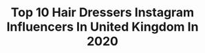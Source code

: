 ---
title: Top 10 Hair Dressers Instagram Influencers In United Kingdom In 2020
description: >-
  Find top hair dressers Instagram influencers in United Kingdom in 2020. Most popular hashtags: #hair #hairdressers #hairdresser #love.
platform: Instagram
hits: 41
text_top: See the top-rated Instagram profiles on inBeat.
text_bottom: Our database aggregates 41 Instagram influencers like this in United Kingdom for you to connect with.
profiles:
  - username: "linocarbosiero"
    fullname: >-
      Lino Carbosiero MBE
    bio: >-
      Awarded MBE by her Majesty the Queen for services to Hairdressing in 2014. TikTok @linocarbosiero Lino and the Snipettes dance troop🕺🏻💃😂
    location: "United Kingdom"
    followers: 17007
    engagement: 264
    commentsToLikes: 0.098020
    id: ck5q149qs97be0i11ksuwxgox
    verified: true
    hashtags: "#masks, #visors, #danielgalvin, #dance"
  - username: "_.patricia.t._"
    fullname: >-
      Patricia Tavares
    bio: >-
      La vie d’une coiffeuse à Londres 🇵🇹🇫🇷 Portugaise & Française • Hair | lifestyle • 📍London, UK My looks ⬇️
    location: "United Kingdom"
    followers: 2945
    engagement: 528
    commentsToLikes: 0.060086
    id: ck9wdn1o4gfa70j78zqvnvtnb
    verified: false
    hashtags: "#francaise, #blondbalayage, #portuguesegirl, #confinementcreatif"
  - username: "glam.by.heather"
    fullname: >-
      HΔIR ШITCH Heather Mackenzie
    bio: >-
      🏆 Wella TVA colour artist of the year UK GOLD WINNER 🥇 🖤Educator. 💀OLAPLEX Advocate 📍 Sheffield and Rotherham
    location: "United Kingdom"
    followers: 35340
    engagement: 349
    commentsToLikes: 0.045311
    id: ck0w1l3qmjvx30i197ftn36ds
    verified: false
    hashtags: "#creativecolouruk, #sheffieldcolourist, #rainbowhair, #pinkhair"
  - username: "jackhowardcolor"
    fullname: >-
      Balayage by Jack Howard™️
    bio: >-
      • Global BLONDME Ambassador @schwarzkopfpro • @colourworlduk Colour Communicator Genius 2020 • BHBA Social Stylist 2019 Book onto my London course
    location: "United Kingdom"
    followers: 120440
    engagement: 138
    commentsToLikes: 0.044504
    id: ck0u28a9vz5o10i19bd2peh5o
    verified: false
    hashtags: "#blondetutorial, #blond, #balayagetutorial, #hairdresser"
  - username: "anthonymascolo57"
    fullname: >-
      Anthony Mascolo
    bio: >-
      #Hairdresser , Creative Director and Co-founder of @tigiprofessionals #tigifuse Founder and editor in chief @infringemagazine
    location: "United Kingdom"
    followers: 62434
    engagement: 137
    commentsToLikes: 0.042259
    id: ck13a96ulp8vj0i19dwnhj11h
    verified: true
    hashtags: "#alternativehairshow, #avantegarde, #alternative, #hair"
  - username: "palmerandcompanyinternational"
    fullname: >-
      PalmerandCompany International
    bio: >-
      An Ever Growing Education, For an Ever Growing Industry. For dates and tickets for London events click the link ⬇️
    location: "United Kingdom"
    followers: 39498
    engagement: 58
    commentsToLikes: 0.017285
    id: ck6ty2e9i1ae20j71py06vnvw
    verified: false
    hashtags: "#hairclublive, #estetica, #hairdressersjournal, #simushka"
  - username: "austinventour"
    fullname: >-
      Austin Ventour
    bio: >-
      🍴C4’s @firstdates 👑Supervisor at @platform_exp 🗣CS:GO Caster - #WFHLeague 🎧 DJ
    location: "United Kingdom"
    followers: 32003
    engagement: 130
    commentsToLikes: 0.065772
    id: ck8t6k857dy3m0j78yd1j1gjb
    verified: true
    hashtags: "#love, #tv, #firstdates, #dean"
  - username: "izzypratt_"
    fullname: >-
      I Z Z Y  P Я Λ Ƭ Ƭ
    bio: >-
      𝑯𝒂𝒊𝒓 & 𝑴𝒂𝒌𝒆𝒖𝒑 𝑨𝒓𝒕𝒊𝒔𝒕 𝑪𝒆𝒍𝒆𝒃𝒓𝒊𝒕𝒚 • 𝑩𝒆𝒂𝒖𝒕𝒚 • 𝑩𝒓𝒊𝒅𝒂𝒍 • 𝑭𝒂𝒔𝒉𝒊𝒐𝒏 @izzyhairandmakeup @izzcreative @halohairextensions code ‘IZZY’ for 15% off ❤️
    location: "United Kingdom"
    followers: 9144
    engagement: 495
    commentsToLikes: 0.327146
    id: ckap9g5ttsjig0i789j4fzttt
    verified: false
    hashtags: "#makeupaddict, #makeupjunkie, #love, #wakeupandmakeup"
  - username: "lukebensonhair"
    fullname: >-
      Luke Benson
    bio: >-
      • Celebrity Hairdresser and Groomer • • Agency @afrankagency • • London Hairdresser of The Year 2016 •
    location: "United Kingdom"
    followers: 18188
    engagement: 167
    commentsToLikes: 0.049675
    id: ck5hr565vua560i119b3obsok
    verified: false
    hashtags: "#margotriverbenson, #lukebensonhair, #liampayne, #braungrooming"
  - username: "lesleyjennison"
    fullname: >-
      Lesley Jennison
    bio: >-
      global colour ambassador schwarzkopf professional #lesleyjennison a passion for hair colour
    location: "United Kingdom"
    followers: 34717
    engagement: 139
    commentsToLikes: 0.116153
    id: ck0ua7olzboxn0i19rf8jat1c
    verified: false
    hashtags: "#essentiallooks, #btconeshot2020, #morevibrance, #salonhair"
---